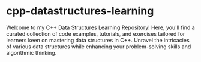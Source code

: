 # cpp-datastructures-learning
Welcome to my C++ Data Structures Learning Repository! Here, you'll find a curated collection of code examples, tutorials, and exercises tailored for learners keen on mastering data structures in C++. Unravel the intricacies of various data structures while enhancing your problem-solving skills and algorithmic thinking.

